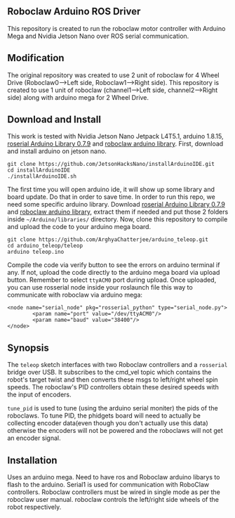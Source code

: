 ## Roboclaw Arduino ROS Driver
This repository is created to run the roboclaw motor controller with Arduino Mega and Nvidia Jetson Nano over ROS serial communication.

## Modification
The original repository was created to use 2 unit of roboclaw for 4 Wheel Drive (Roboclaw0-->Left side, Roboclaw1-->Right side). This repository is created to use 1 unit of roboclaw (channel1-->Left side, channel2-->Right side) along with arduino mega for 2 Wheel Drive.

## Download and Install
This work is tested with Nvidia Jetson Nano Jetpack L4T5.1, arduino 1.8.15, [roserial Arduino Library 0.7.9](https://www.arduino.cc/reference/en/libraries/rosserial-arduino-library/) and [roboclaw arduino library](https://github.com/basicmicro/roboclaw_arduino_library).  First, download and install arduino on jetson nano.  
```
git clone https://github.com/JetsonHacksNano/installArduinoIDE.git
cd installArduinoIDE
./installArduinoIDE.sh
```
The first time you will open arduino ide, it will show up some library and board update. Do that in order to save time. In order to run this repo, we need some specific arduino library. Download [roserial Arduino Library 0.7.9](https://www.arduino.cc/reference/en/libraries/rosserial-arduino-library/) and [roboclaw arduino library](https://github.com/basicmicro/roboclaw_arduino_library), extract them if needed and put those 2 folders inside `~/Arduino/libraries/` directory. Now, clone this repository to compile and upload the code to your arduino mega board.
```
git clone https://github.com/ArghyaChatterjee/arduino_teleop.git
cd arduino_teleop/teleop
arduino teleop.ino
```
Compile the code via verify button to see the errors on arduino terminal if any. If not, upload the code directly to the arduino mega board via upload button. Remember to select `ttyACM0` port during upload. Once uploaded, you can use rosserial node inside your roslaunch file this way to communicate with roboclaw via arduino mega:
```
<node name="serial_node" pkg="rosserial_python" type="serial_node.py">
		<param name="port" value="/dev/ttyACM0"/>
		<param name="baud" value="38400"/>
</node>
```

## Synopsis

The `teleop` sketch interfaces with two Roboclaw controllers and a `rosserial` bridge over USB.  It subscribes to the cmd_vel topic which contains the robot's target twist and then converts these msgs to left/right wheel spin speeds.  The roboclaw's PID controllers obtain these desired speeds with the input of encoders.

`tune_pid` is used to tune (using the arduino serial moniter) the pids of the roboclaws.  To tune PID, the phidgets board will need to actually be collecting encoder data(even though you don't actually use this data) otherwise the encoders will not be powered and the roboclaws will not get an encoder signal.

## Installation

Uses an arduino mega.  Need to have ros and Roboclaw arduino libarys to flash to the arduino. Serial1 is used for communication with RoboClaw controllers.  Roboclaw controllers must be wired in single mode as per the roboclaw user manual.  roboclaw controls the left/right side wheels of the robot respectively.  
